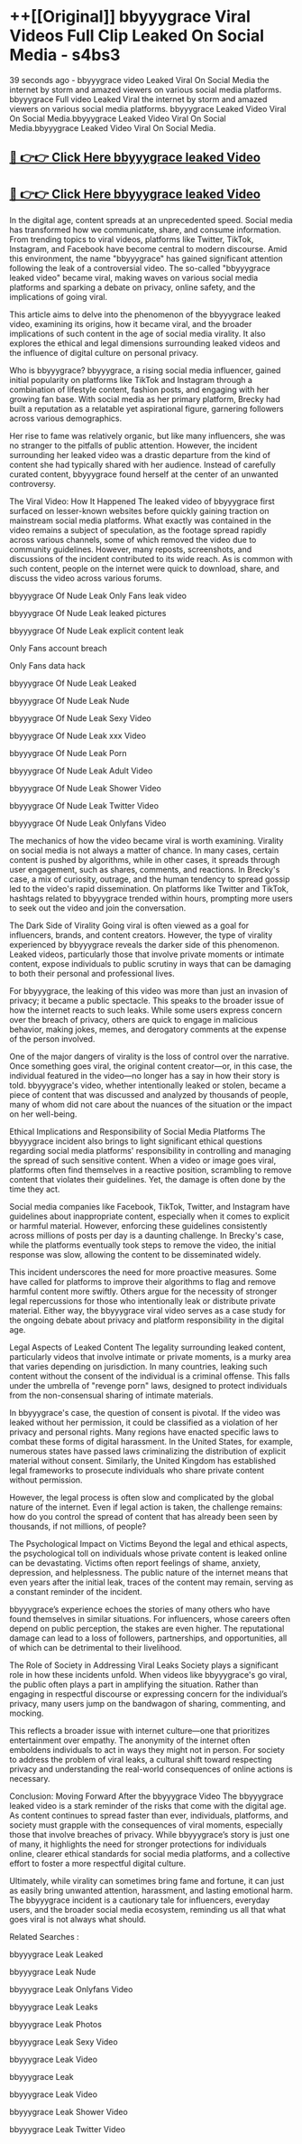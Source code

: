# ++[[Original]] bbyyygrace Viral Videos Full Clip Leaked On Social Media - s4bs3<br>

39 seconds ago - bbyyygrace video Leaked Viral On Social Media the internet by storm and amazed viewers on various social media platforms.
bbyyygrace Full video Leaked Viral the internet by storm and amazed viewers on various social media platforms. bbyyygrace Leaked Video Viral On Social Media.bbyyygrace Leaked Video Viral On Social Media.bbyyygrace Leaked Video Viral On Social Media.<br>


## [🔴 👉👉 Click Here bbyyygrace leaked Video ](https://onlyclips.site?title=bbyyygrace&ref=git)

## [🔴 👉👉 Click Here bbyyygrace leaked Video ](https://onlyclips.site?title=bbyyygrace&ref=git)

In the digital age, content spreads at an unprecedented speed. Social media has transformed how we communicate, share, and consume information. From trending topics to viral videos, platforms like Twitter, TikTok, Instagram, and Facebook have become central to modern discourse. Amid this environment, the name "bbyyygrace" has gained significant attention following the leak of a controversial video. The so-called "bbyyygrace leaked video" became viral, making waves on various social media platforms and sparking a debate on privacy, online safety, and the implications of going viral.

This article aims to delve into the phenomenon of the bbyyygrace leaked video, examining its origins, how it became viral, and the broader implications of such content in the age of social media virality. It also explores the ethical and legal dimensions surrounding leaked videos and the influence of digital culture on personal privacy.

Who is bbyyygrace?
bbyyygrace, a rising social media influencer, gained initial popularity on platforms like TikTok and Instagram through a combination of lifestyle content, fashion posts, and engaging with her growing fan base. With social media as her primary platform, Brecky had built a reputation as a relatable yet aspirational figure, garnering followers across various demographics.

Her rise to fame was relatively organic, but like many influencers, she was no stranger to the pitfalls of public attention. However, the incident surrounding her leaked video was a drastic departure from the kind of content she had typically shared with her audience. Instead of carefully curated content, bbyyygrace found herself at the center of an unwanted controversy.

The Viral Video: How It Happened
The leaked video of bbyyygrace first surfaced on lesser-known websites before quickly gaining traction on mainstream social media platforms. What exactly was contained in the video remains a subject of speculation, as the footage spread rapidly across various channels, some of which removed the video due to community guidelines. However, many reposts, screenshots, and discussions of the incident contributed to its wide reach. As is common with such content, people on the internet were quick to download, share, and discuss the video across various forums.

bbyyygrace Of Nude Leak Only Fans leak video

bbyyygrace Of Nude Leak leaked pictures

bbyyygrace Of Nude Leak explicit content leak

Only Fans account breach

Only Fans data hack

bbyyygrace Of Nude Leak Leaked

bbyyygrace Of Nude Leak Nude

bbyyygrace Of Nude Leak Sexy Video

bbyyygrace Of Nude Leak xxx Video

bbyyygrace Of Nude Leak Porn

bbyyygrace Of Nude Leak Adult Video

bbyyygrace Of Nude Leak Shower Video

bbyyygrace Of Nude Leak Twitter Video

bbyyygrace Of Nude Leak Onlyfans Video

The mechanics of how the video became viral is worth examining. Virality on social media is not always a matter of chance. In many cases, certain content is pushed by algorithms, while in other cases, it spreads through user engagement, such as shares, comments, and reactions. In Brecky's case, a mix of curiosity, outrage, and the human tendency to spread gossip led to the video's rapid dissemination. On platforms like Twitter and TikTok, hashtags related to bbyyygrace trended within hours, prompting more users to seek out the video and join the conversation.

The Dark Side of Virality
Going viral is often viewed as a goal for influencers, brands, and content creators. However, the type of virality experienced by bbyyygrace reveals the darker side of this phenomenon. Leaked videos, particularly those that involve private moments or intimate content, expose individuals to public scrutiny in ways that can be damaging to both their personal and professional lives.

For bbyyygrace, the leaking of this video was more than just an invasion of privacy; it became a public spectacle. This speaks to the broader issue of how the internet reacts to such leaks. While some users express concern over the breach of privacy, others are quick to engage in malicious behavior, making jokes, memes, and derogatory comments at the expense of the person involved.

One of the major dangers of virality is the loss of control over the narrative. Once something goes viral, the original content creator—or, in this case, the individual featured in the video—no longer has a say in how their story is told. bbyyygrace's video, whether intentionally leaked or stolen, became a piece of content that was discussed and analyzed by thousands of people, many of whom did not care about the nuances of the situation or the impact on her well-being.

Ethical Implications and Responsibility of Social Media Platforms
The bbyyygrace incident also brings to light significant ethical questions regarding social media platforms' responsibility in controlling and managing the spread of such sensitive content. When a video or image goes viral, platforms often find themselves in a reactive position, scrambling to remove content that violates their guidelines. Yet, the damage is often done by the time they act.

Social media companies like Facebook, TikTok, Twitter, and Instagram have guidelines about inappropriate content, especially when it comes to explicit or harmful material. However, enforcing these guidelines consistently across millions of posts per day is a daunting challenge. In Brecky's case, while the platforms eventually took steps to remove the video, the initial response was slow, allowing the content to be disseminated widely.

This incident underscores the need for more proactive measures. Some have called for platforms to improve their algorithms to flag and remove harmful content more swiftly. Others argue for the necessity of stronger legal repercussions for those who intentionally leak or distribute private material. Either way, the bbyyygrace viral video serves as a case study for the ongoing debate about privacy and platform responsibility in the digital age.

Legal Aspects of Leaked Content
The legality surrounding leaked content, particularly videos that involve intimate or private moments, is a murky area that varies depending on jurisdiction. In many countries, leaking such content without the consent of the individual is a criminal offense. This falls under the umbrella of "revenge porn" laws, designed to protect individuals from the non-consensual sharing of intimate materials.

In bbyyygrace's case, the question of consent is pivotal. If the video was leaked without her permission, it could be classified as a violation of her privacy and personal rights. Many regions have enacted specific laws to combat these forms of digital harassment. In the United States, for example, numerous states have passed laws criminalizing the distribution of explicit material without consent. Similarly, the United Kingdom has established legal frameworks to prosecute individuals who share private content without permission.

However, the legal process is often slow and complicated by the global nature of the internet. Even if legal action is taken, the challenge remains: how do you control the spread of content that has already been seen by thousands, if not millions, of people?

The Psychological Impact on Victims
Beyond the legal and ethical aspects, the psychological toll on individuals whose private content is leaked online can be devastating. Victims often report feelings of shame, anxiety, depression, and helplessness. The public nature of the internet means that even years after the initial leak, traces of the content may remain, serving as a constant reminder of the incident.

bbyyygrace’s experience echoes the stories of many others who have found themselves in similar situations. For influencers, whose careers often depend on public perception, the stakes are even higher. The reputational damage can lead to a loss of followers, partnerships, and opportunities, all of which can be detrimental to their livelihood.

The Role of Society in Addressing Viral Leaks
Society plays a significant role in how these incidents unfold. When videos like bbyyygrace's go viral, the public often plays a part in amplifying the situation. Rather than engaging in respectful discourse or expressing concern for the individual’s privacy, many users jump on the bandwagon of sharing, commenting, and mocking.

This reflects a broader issue with internet culture—one that prioritizes entertainment over empathy. The anonymity of the internet often emboldens individuals to act in ways they might not in person. For society to address the problem of viral leaks, a cultural shift toward respecting privacy and understanding the real-world consequences of online actions is necessary.

Conclusion: Moving Forward After the bbyyygrace Video
The bbyyygrace leaked video is a stark reminder of the risks that come with the digital age. As content continues to spread faster than ever, individuals, platforms, and society must grapple with the consequences of viral moments, especially those that involve breaches of privacy. While bbyyygrace’s story is just one of many, it highlights the need for stronger protections for individuals online, clearer ethical standards for social media platforms, and a collective effort to foster a more respectful digital culture.

Ultimately, while virality can sometimes bring fame and fortune, it can just as easily bring unwanted attention, harassment, and lasting emotional harm. The bbyyygrace incident is a cautionary tale for influencers, everyday users, and the broader social media ecosystem, reminding us all that what goes viral is not always what should.

Related Searches :

bbyyygrace Leak Leaked

bbyyygrace Leak Nude

bbyyygrace Leak Onlyfans Video

bbyyygrace Leak Leaks

bbyyygrace Leak Photos

bbyyygrace Leak Sexy Video

bbyyygrace Leak Video

bbyyygrace Leak

bbyyygrace Leak Video

bbyyygrace Leak Shower Video

bbyyygrace Leak Twitter Video

